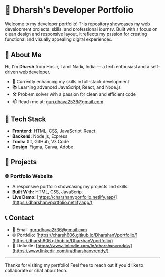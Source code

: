 # 🌟 Dharsh's Developer Portfolio

Welcome to my developer portfolio! This repository showcases my web development projects, skills, and professional journey. Built with a focus on clean design and responsive layout, it reflects my passion for creating functional and visually appealing digital experiences.

## 📌 About Me

Hi, I'm **Dharsh** from Hosur, Tamil Nadu, India — a tech enthusiast and a self-driven web developer.

- 🎯 Currently enhancing my skills in full-stack development
- 📚 Learning advanced JavaScript, React, and Node.js
- 🛠️ Problem solver with a passion for clean and efficient code
- 📫 Reach me at: [gurudhaya2536@gmail.com](mailto:gurudhaya2536@gmail.com)

## 🧰 Tech Stack

- **Frontend:** HTML, CSS, JavaScript, React
- **Backend:** Node.js, Express
- **Tools:** Git, GitHub, VS Code
- **Design:** Figma, Canva, Adobe

## 🚀 Projects

### 🌐 Portfolio Website
- A responsive portfolio showcasing my projects and skills.
- **Built With:** HTML, CSS, JavaScript
- **Live Demo:** [https://dharshanvportfolio.netlify.app/](https://dharshanvportfolio.netlify.app/)

## 📞 Contact

- 📧 Email: [gurudhaya2536@gmail.com](mailto:gurudhaya2536@gmail.com)
- 🌐 Portfolio: [https://dharsh606.github.io/DharshanVportfolio/](https://dharsh606.github.io/DharshanVportfolio/)
- 🔗 LinkedIn: [https://www.linkedin.com/in/dharshanvreddy/](https://www.linkedin.com/in/dharshanvreddy/)

---

Thanks for visiting my portfolio! Feel free to reach out if you'd like to collaborate or chat about tech.
